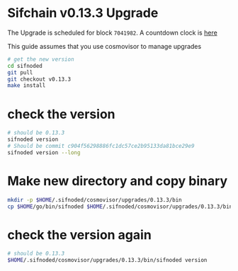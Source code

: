 # Sifchain v0.13.3 Upgrade

The Upgrade is scheduled for block `7041982`. A countdown clock is [here](https://www.mintscan.io/sifchain/blocks/7041982)

This guide assumes that you use cosmovisor to manage upgrades

```bash
# get the new version
cd sifnoded
git pull
git checkout v0.13.3
make install
```

# check the version

```bash
# should be 0.13.3
sifnoded version
# Should be commit c904f56298886fc1dc57ce2b95133da81bce29e9
sifnoded version --long
```

# Make new directory and copy binary

```bash
mkdir -p $HOME/.sifnoded/cosmovisor/upgrades/0.13.3/bin
cp $HOME/go/bin/sifnoded $HOME/.sifnoded/cosmovisor/upgrades/0.13.3/bin
```

# check the version again

```bash
# should be 0.13.3
$HOME/.sifnoded/cosmovisor/upgrades/0.13.3/bin/sifnoded version
```
